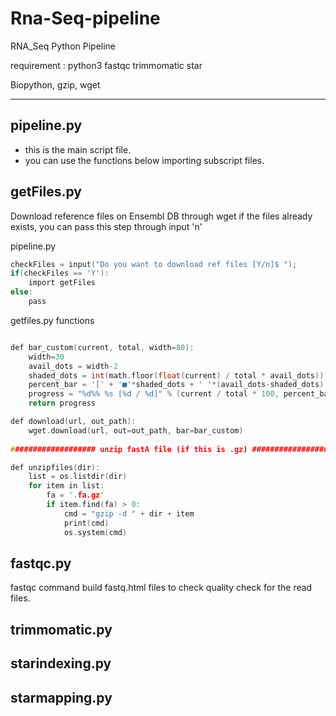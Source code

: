 # Rna-Seq-pipeline
RNA_Seq Python Pipeline 

requirement : python3 fastqc trimmomatic star

Biopython, gzip, wget 

-------------------------------

## pipeline.py 

+ this is the main script file.
+ you can use the functions below importing subscript files.

## getFiles.py

Download reference files on Ensembl DB through wget 
if the files already exists, you can pass this step through input 'n' 

pipeline.py
```c
checkFiles = input("Do you want to download ref files [Y/n]$ ");
if(checkFiles == 'Y'):
    import getFiles
else:
    pass
```

getfiles.py functions
```c

def bar_custom(current, total, width=80):
    width=30
    avail_dots = width-2
    shaded_dots = int(math.floor(float(current) / total * avail_dots))
    percent_bar = '[' + '■'*shaded_dots + ' '*(avail_dots-shaded_dots) + ']'
    progress = "%d%% %s [%d / %d]" % (current / total * 100, percent_bar, current, total)
    return progress

def download(url, out_path):
    wget.download(url, out=out_path, bar=bar_custom)
    
################### unzip fastA file (if this is .gz) #########################

def unzipfiles(dir):
    list = os.listdir(dir)
    for item in list:
        fa = '.fa.gz'
        if item.find(fa) > 0:
            cmd = "gzip -d " + dir + item
            print(cmd)
            os.system(cmd)   
```


## fastqc.py 

fastqc command build fastq.html files to check quality check for the read files.

## trimmomatic.py

## starindexing.py

## starmapping.py
